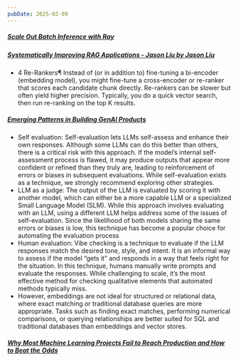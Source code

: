 ```yaml
---
pubDate: 2025-02-09
---
```


##### [Scale Out Batch Inference with Ray](https://www.infoq.com/presentations/batch-ray/)
##### [Systematically Improving RAG Applications - Jason Liu by Jason Liu](https://jxnl.co/writing/2025/01/24/systematically-improving-rag-applications/)

- 4 Re-Rankers¶ Instead of (or in addition to) fine-tuning a bi-encoder (embedding model), you might fine-tune a cross-encoder or re-ranker that scores each candidate chunk directly. Re-rankers can be slower but often yield higher precision. Typically, you do a quick vector search, then run re-ranking on the top K results.

##### [Emerging Patterns in Building GenAI Products](https://martinfowler.com/articles/gen-ai-patterns/)

- Self evaluation: Self-evaluation lets LLMs self-assess and enhance
        their own responses. Although some LLMs can do this better than others, there
        is a critical risk with this approach. If the model’s internal self-assessment
        process is flawed, it may produce outputs that appear more confident or refined
        than they truly are, leading to reinforcement of errors or biases in subsequent
        evaluations. While self-evaluation exists as a technique, we strongly recommend
        exploring other strategies.
- LLM as a judge: The output of the LLM is evaluated  by scoring it with
        another model, which can either be a more capable LLM or a specialized
        Small Language Model (SLM). While this approach involves evaluating with
        an LLM, using a different LLM helps address some of the issues of self-evaluation.
        Since the likelihood of both models sharing the same errors or biases is low,
        this technique has become a popular choice for automating the evaluation process
- Human evaluation: Vibe checking is a technique to evaluate if
        the LLM responses match the desired tone, style, and intent. It is an
        informal way to assess if the model “gets it” and responds in a way that
        feels right for the situation. In this technique, humans manually write
        prompts and evaluate the responses. While challenging to scale, it’s the
        most effective method for checking qualitative elements that automated
        methods typically miss.
- However, embeddings are not ideal for structured or relational data, where exact 
        matching or traditional database queries are more appropriate. Tasks such as 
        finding exact matches, performing numerical comparisons, or querying relationships 
        are better suited for SQL and traditional databases than embeddings and vector stores.

##### [Why Most Machine Learning Projects Fail to Reach Production and How to Beat the Odds](https://www.infoq.com/presentations/ml-pitfalls/)